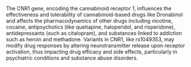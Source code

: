 The CNR1 gene, encoding the cannabinoid receptor 1, influences the effectiveness and tolerability of cannabinoid-based drugs like Dronabinol and affects the pharmacodynamics of other drugs including nicotine, cocaine, antipsychotics (like quetiapine, haloperidol, and risperidone), antidepressants (such as citalopram), and substances linked to addiction such as heroin and methadone. Variants in CNR1, like rs1049353, may modify drug responses by altering neurotransmitter release upon receptor activation, thus impacting drug efficacy and side effects, particularly in psychiatric conditions and substance abuse disorders.